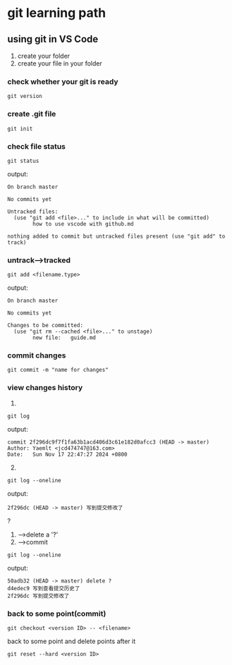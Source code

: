 # git learning path

## using git in VS Code

1. create your folder
2. create your file in your folder

### check whether your git is ready
```
git version
```

### create .git file
```
git init
```

### check file status
```
git status
```

output:

```
On branch master

No commits yet

Untracked files:
  (use "git add <file>..." to include in what will be committed)
        how to use vscode with github.md

nothing added to commit but untracked files present (use "git add" to track)
```

### untrack-->tracked
```
git add <filename.type>
```

output:

```
On branch master

No commits yet

Changes to be committed:
  (use "git rm --cached <file>..." to unstage)
        new file:   guide.md
```

### commit changes
```
git commit -m "name for changes"
```

### view changes history

1.
```
git log 
```

output:

```
commit 2f296dc9f7f1fa63b1acd406d3c61e182d0afcc3 (HEAD -> master)
Author: Yaemlt <jcd474747@163.com>
Date:   Sun Nov 17 22:47:27 2024 +0800
```

2.
```
git log --oneline
```

output:

```
2f296dc (HEAD -> master) 写到提交修改了
```

?

1. -->delete a '?'
2. -->commit

```
git log --oneline
```

output:

```
50adb32 (HEAD -> master) delete ?
d4edec9 写到查看提交历史了
2f296dc 写到提交修改了
```

### back to some point(commit)
```
git checkout <version ID> -- <filename>
```

back to some point and delete points after it
```
git reset --hard <version ID>